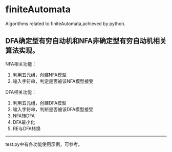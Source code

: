 # finiteAutomata
Algorithms related to finiteAutomata,achieved by python.

DFA确定型有穷自动机和NFA非确定型有穷自动机相关算法实现。</br>
---
NFA相关功能：</br>
1. 利用五元组，创建NFA模型</br>
2. 输入字符串，判定是否被该NFA模型接受</br>

DFA相关功能：</br>
1. 利用五元组，创建DFA模型</br>
2. 输入字符串，判断是否被该DFA模型接受</br>
3. NFA转DFA</br>
4. DFA最小化</br>
5. RE与DFA转换</br>
---
test.py中有各功能使用示例，可参考。
